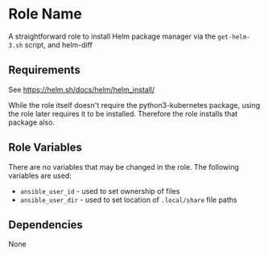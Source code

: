 Role Name
=========

A straightforward role to install Helm package manager via the `get-helm-3.sh` script, and helm-diff

Requirements
------------

See https://helm.sh/docs/helm/helm_install/

While the role itself doesn't require the python3-kubernetes package, using the role later requires it to be installed.  Therefore the role installs that package also.

Role Variables
--------------

There are no variables that may be changed in the role.  The following variables are used:

 - `ansible_user_id` - used to set ownership of files
 - `ansible_user_dir` - used to set location of `.local/share` file paths

Dependencies
------------

None


